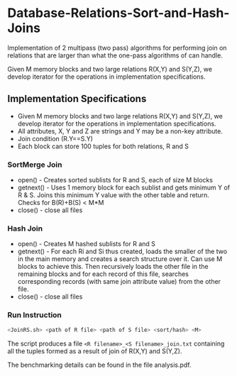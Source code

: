 # Database-Relations-Sort-and-Hash-Joins
Implementation of 2 multipass (two pass) algorithms for performing join on relations that are larger than what the one-pass algorithms of can handle.

Given M memory blocks and two large relations R(X,Y) and S(Y,Z), we develop iterator for the operations in implementation specifications.

## Implementation Specifications
- Given M memory blocks and two large relations R(X,Y) and S(Y,Z), we develop iterator for the operations in implementation specifications.
- All attributes, X, Y and Z are strings and Y may be a non-key attribute. 
- Join condition (R.Y==S.Y)
- Each block can store 100 tuples for both relations, R and S

### SortMerge Join
- open() - Creates sorted sublists for R and S, each of size M blocks
- getnext() - Uses 1 memory block for each sublist and gets minimum Y of R & S. Joins this minimum Y value with the other table and return. Checks for B(R)+B(S) < M*M
- close() - close all files

### Hash Join
- open() - Creates M hashed sublists for R and S
- getnext() - For each Ri and Si thus created, loads the smaller of the two in the
main memory and creates a search structure over it. Can use M blocks
to achieve this. Then recursively loads the other file in the remaining blocks
and for each record of this file, searches corresponding records (with same join
attribute value) from the other file.
- close() - close all files



### Run Instruction
```sh
<JoinRS.sh> <path of R file> <path of S file> <sort/hash> <M>
```

The script produces a file ```<R filename>_<S filename>_join.txt``` containing all the tuples formed as a result of join of R(X,Y) and S(Y,Z).

The benchmarking details can be found in the file analysis.pdf.

